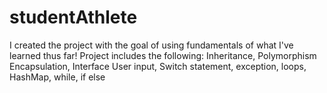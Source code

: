 # studentAthlete
I created the project with the goal of using fundamentals of what I've learned thus far! 
Project includes the following: Inheritance, Polymorphism  Encapsulation, Interface User input, Switch statement, exception, loops,  HashMap, while, if else
